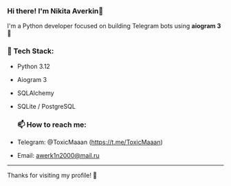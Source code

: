 ### Hi there! I'm Nikita Averkin👋

I'm a Python developer focused on building Telegram bots using **aiogram 3** 🚀

### 🚀 Tech Stack:
- Python 3.12
- Aiogram 3
- SQLAlchemy
- SQLite / PostgreSQL

  ### 📫 How to reach me:
- Telegram: @ToxicMaaan (https://t.me/ToxicMaaan)
- Email: awerk1n2000@mail.ru

---

Thanks for visiting my profile! 🌟
